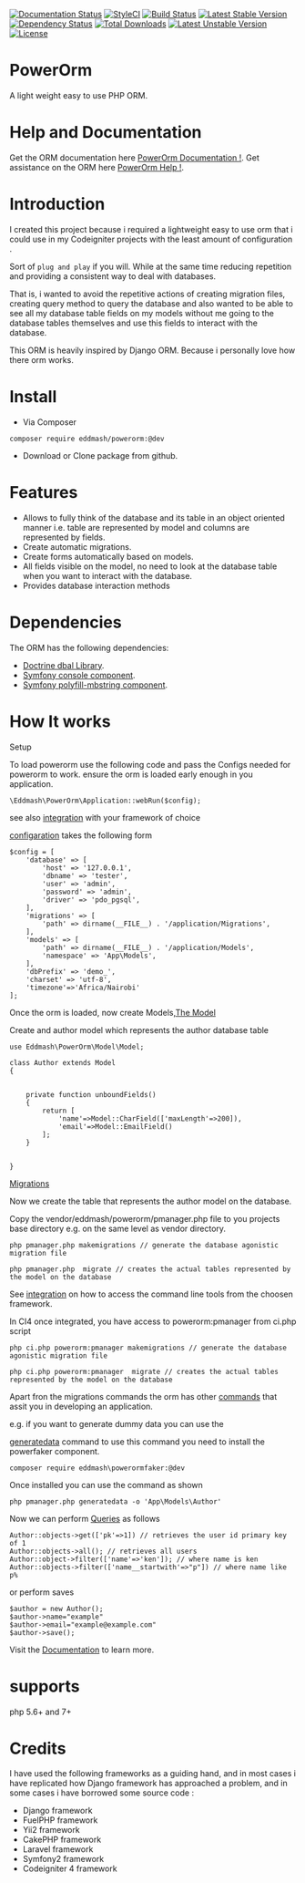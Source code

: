 [![Documentation Status](https://readthedocs.org/projects/powerorm/badge/?version=latest)](http://powerorm.readthedocs.io/en/latest/?badge=latest)
[![StyleCI](https://styleci.io/repos/50822043/shield?style=flat)](https://styleci.io/repos/50822043)
[![Build Status](https://travis-ci.org/eddmash/powerorm.svg?branch=master)](https://travis-ci.org/eddmash/powerorm)
[![Latest Stable Version](https://poser.pugx.org/eddmash/powerorm/v/stable)](https://packagist.org/packages/eddmash/powerorm)
[![Dependency Status](https://dependencyci.com/github/eddmash/powerorm/badge)](https://dependencyci.com/github/eddmash/powerorm)
[![Total Downloads](https://poser.pugx.org/eddmash/powerorm/downloads)](https://packagist.org/packages/eddmash/powerorm)
[![Latest Unstable Version](https://poser.pugx.org/eddmash/powerorm/v/unstable)](https://packagist.org/packages/eddmash/powerorm)
[![License](https://poser.pugx.org/eddmash/powerorm/license)](https://packagist.org/packages/eddmash/powerorm)

# PowerOrm
A light weight easy to use PHP ORM.

# Help and Documentation
Get the ORM documentation here [PowerOrm Documentation !](http://powerorm.readthedocs.io/).
Get assistance on the ORM here [PowerOrm Help !](https://groups.google.com/d/forum/powerorm-users).

# Introduction
I created this project because i required a lightweight easy to use orm that i could use in my Codeigniter projects 
with the least amount of configuration .

Sort of `plug and play` if you will. While at the same time reducing repetition and providing a consistent way to deal
with databases.

That is, i wanted to avoid the repetitive actions of creating migration files, creating query method to query the 
database and also wanted to be able to see all my database table fields on my models without me going to the database 
tables themselves and use this fields to interact with the database.

This ORM is heavily inspired by Django ORM. Because i personally love how there orm works.

# Install

- Via Composer

`composer require eddmash/powerorm:@dev`

- Download or Clone package from github. 

# Features
 - Allows to fully think of the database and its table in an object oriented manner i.e. 
    table are represented by model and columns are represented by fields.
 - Create automatic migrations.
 - Create forms automatically based on models.
 - All fields visible on the model, no need to look at the database table when you want to interact with the database.
 - Provides database interaction methods
 
# Dependencies

The ORM has the following dependencies:

- [Doctrine dbal Library](http://www.doctrine-project.org/projects/dbal.html). 
- [Symfony console component](http://symfony.com/doc/current/components/console.html). 
- [Symfony polyfill-mbstring component](http://symfony.com/blog/new-in-symfony-2-8-polyfill-components). 
 
# How It works

Setup

To load powerorm use the following code and pass the Configs needed for powerorm to work.
ensure the orm is loaded early enough in you application.

``````
\Eddmash\PowerOrm\Application::webRun($config);
``````

see also [integration](http://powerorm.readthedocs.io/en/master/orm/integrations/index.html) with your
framework of choice

[configaration](http://powerorm.readthedocs.io/en/master/orm/intro/configuration.html) takes 
the following form

``````
$config = [
    'database' => [
        'host' => '127.0.0.1',
        'dbname' => 'tester',
        'user' => 'admin',
        'password' => 'admin',
        'driver' => 'pdo_pgsql',
    ],
    'migrations' => [
        'path' => dirname(__FILE__) . '/application/Migrations',
    ],
    'models' => [
        'path' => dirname(__FILE__) . '/application/Models',
        'namespace' => 'App\Models',
    ],
    'dbPrefix' => 'demo_',
    'charset' => 'utf-8',
    'timezone'=>'Africa/Nairobi'
];
``````

Once the orm is loaded, now create Models,[The Model](http://powerorm.readthedocs.io/en/master/orm/model/index.html)

Create and author model which represents the author database table

``````
use Eddmash\PowerOrm\Model\Model;

class Author extends Model
{


    private function unboundFields()
    {
        return [
            'name'=>Model::CharField(['maxLength'=>200]),
            'email'=>Model::EmailField()
        ];
    }


}
``````

[Migrations](http://powerorm.readthedocs.io/en/master/orm/migration/index.html)

Now we create the table that represents the author model on the database.

Copy the vendor/eddmash/powerorm/pmanager.php file to you projects base directory e.g. on the same 
level as vendor directory.

``````
php pmanager.php makemigrations // generate the database agonistic migration file
``````

``````
php pmanager.php  migrate // creates the actual tables represented by the model on the database
``````

See [integration](http://powerorm.readthedocs.io/en/master/orm/integrations/index.html) on how to 
access the command line tools from the choosen framework.

In CI4 once integrated, you have access to  powerorm:pmanager from ci.php script

``````
php ci.php powerorm:pmanager makemigrations // generate the database agonistic migration file
``````

``````
php ci.php powerorm:pmanager  migrate // creates the actual tables represented by the model on the database
``````
Apart fron the migrations commands the orm has other [commands](http://powerorm.readthedocs.io/en/master/orm/ref/commands.html) that assit you in developing an application.

e.g. if you want to generate dummy data you can use the 

[generatedata](http://powerorm.readthedocs.io/en/master/orm/ref/commands.html#generatedata) command
to use this command you need to install the powerfaker component.
``````
composer require eddmash\powerormfaker:@dev
``````
Once installed you can use the command as shown

``````
php pmanager.php generatedata -o 'App\Models\Author'
``````

Now we can perform [Queries](http://powerorm.readthedocs.io/en/master/orm/queries/index.html) as follows

``````
Author::objects->get(['pk'=>1]) // retrieves the user id primary key of 1
Author::objects->all(); // retrieves all users
Author::object->filter(['name'=>'ken']); // where name is ken
Author::objects->filter(['name__startwith'=>"p"]) // where name like p%
``````
or perform saves

``````
$author = new Author();
$author->name="example"
$author->email="example@example.com"
$author->save();
``````

Visit the  [Documentation](http://powerorm.readthedocs.io/) to learn more.

# supports
php 5.6+ and 7+

 # Credits
 I have used the following frameworks as a guiding hand, and in most cases i have replicated how Django framework has
 approached a problem, and in some cases i have borrowed some source code :
 
 - Django framework
 - FuelPHP framework
 - Yii2 framework
 - CakePHP framework
 - Laravel framework
 - Symfony2 framework
 - Codeigniter 4 framework

